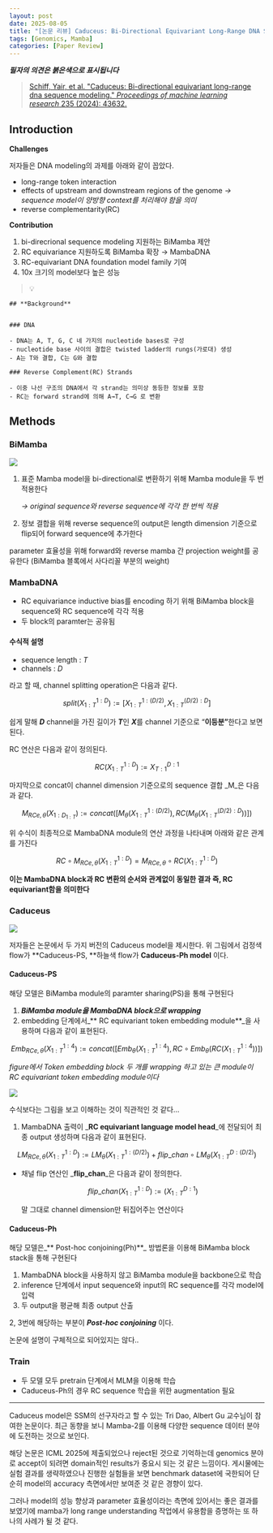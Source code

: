 ```yaml
---
layout: post
date: 2025-08-05
title: "[논문 리뷰] Caduceus: Bi-Directional Equivariant Long-Range DNA Sequence Modeling"
tags: [Genomics, Mamba]
categories: [Paper Review]
---
```


<span class="notion-red">_**필자의 의견은 붉은색으로 표시됩니다**_</span>


> [Schiff, Yair, et al. "Caduceus: Bi-directional equivariant long-range dna sequence modeling." ](https://pmc.ncbi.nlm.nih.gov/articles/PMC12189541/)[_Proceedings of machine learning research_](https://pmc.ncbi.nlm.nih.gov/articles/PMC12189541/)[ 235 (2024): 43632.](https://pmc.ncbi.nlm.nih.gov/articles/PMC12189541/)



## Introduction


**Challenges**


저자들은 DNA modeling의 과제를 아래와 같이 꼽았다.

- long-range token interaction
- effects of upstream and downstream regions of the genome 
_→ sequence model이 양방향 context를 처리해야 함을 의미_
- reverse complementarity(RC)

**Contribution**

1. bi-direcrional sequence modeling 지원하는 BiMamba 제안
1. RC equivariance 지원하도록 BiMamba 확장 → MambaDNA
1. RC-equivariant DNA foundation model family 기여
1. 10x 크기의 model보다 높은 성능

> 💡 


	## **Background**


	### DNA

	- DNA는 A, T, G, C 네 가지의 nucleotide bases로 구성
	- nucleotide base 사이의 결합은 twisted ladder의 rungs(가로대) 생성
	- A는 T와 결합, C는 G와 결합

	### Reverse Complement(RC) Strands

	- 이중 나선 구조의 DNA에서 각 strand는 의미상 동등한 정보를 포함
	- RC는 forward strand에 의해 A→T, C→G 로 변환


## Methods



### BiMamba


![](https://prod-files-secure.s3.us-west-2.amazonaws.com/542b861c-36a8-4051-84e5-8804b6728dba/2c247d59-7815-4980-99f0-8f0d21f445a7/image.png?X-Amz-Algorithm=AWS4-HMAC-SHA256&X-Amz-Content-Sha256=UNSIGNED-PAYLOAD&X-Amz-Credential=ASIAZI2LB466ZJWOCJOD%2F20250813%2Fus-west-2%2Fs3%2Faws4_request&X-Amz-Date=20250813T200111Z&X-Amz-Expires=3600&X-Amz-Security-Token=IQoJb3JpZ2luX2VjEOz%2F%2F%2F%2F%2F%2F%2F%2F%2F%2FwEaCXVzLXdlc3QtMiJIMEYCIQDN47O%2Fjk7kPSA7ucExyszHPS%2BeoCeIWoLVei%2BNUA4grAIhALJrx41AhnB54hiuh0%2BNQnDgN5W1tY9OuMiGlORj0pz4Kv8DCDUQABoMNjM3NDIzMTgzODA1IgxI%2BqNRwmTwf7pRAXEq3APP%2F9IzntnfR%2BKOJM3QN696Pt1wsZD%2BuMs8V7ZTls5qYpUUbypLkG0G8M%2BUm9gEh%2Ft7%2FAdGlLZ6YpdV4Yi%2FRG%2FIQN7gmllJwgSX0u3pjjmOJFP8jUIdXBVFEaf12RGsswblo9n0k76ZNa9Ka5XVq3IdCfpGmJs21hymAw6bWHA%2Brp76zq%2Fz0jpYe2Hhrtg4MVmt2ZvpGueu4NaCREV6RMf6DFo9V%2BJGBlnRYhFKeQYDOmVMSst8y6xsjAai4APUvd1ucvdIWBEMK%2Fs7SfM69noPY0CJmSLs7s0tWRQoouA1Y2dxRge742Kz5tjXDSy3RbwpT3PkTru8F5WiJlXRrluhSBQA%2Bkrh3NiUdV%2B%2FxJdCtU8JVCw3sP9yuBq%2BhKNCW%2Fl2ouDvkmOm8xYeCUPK22LIQE%2BYoGOk6FzqeZ4fcgab6YAsrowLUWnpUV3abj%2FC%2Fn74wmvdLxNSiwJA%2FKql2qKr4Xp5vHXkTHSoO63NESpv%2FcWCZlDjAx0fJjjB9H%2B9QZxsojYsWg9Ozu7wHdgcmY6TBzHkcKyijsscJOATK6W81yvFvUnP%2Fs4l1ItdHbnBsySjLdhdETFN4NoC2sFfXAWcu049eDR2Rlzf80nm1dBaw%2FcKAdktsh5WYFqUJzDlz%2FPEBjqkAf01SdxJFSLOrOBw9eau%2FHoW2fpTjCPin%2BFTSuO7AqqrplRrEZjN8v906aa%2B4z%2FE0ViXbtJrMHrzm2pyG7zrUyrFNvPsK7Hnw8pmVQ1NI0nuIGvINy7KpdkxBXeiCZCqTQ4K4RVuDxD8DAQj0%2F%2B1%2Ft9nhaef8cMca8XDLL33h%2BjqclsoujT32LrFimDM0OpWTCemIrB%2BeG0ZljJ%2FEy90G7SbHneC&X-Amz-Signature=09bbd5f644cb6d4fe192104f32454edd2f0fac0bf95187d3ad8b910e2caf6426&X-Amz-SignedHeaders=host&x-amz-checksum-mode=ENABLED&x-id=GetObject)

1. 표준 Mamba model을 bi-directional로 변환하기 위해 Mamba module을 두 번 적용한다

	_→ original sequence와 reverse sequence에 각각 한 번씩 적용_

1. 정보 결합을 위해 reverse sequence의 output은 length dimension 기준으로 flip되어 forward sequence에 추가한다

parameter 효율성을 위해 forward와 reverse mamba 간 projection weight를 공유한다 (BiMamba 블록에서 사다리꼴 부분의 weight)



### MambaDNA

- RC equivariance inductive bias를 encoding 하기 위해 BiMamba block을 sequence와 RC sequence에 각각 적용
- 두 block의 paramter는 공유됨


#### 수식적 설명

- sequence length : _T_
- channels : _D_

라고 할 때,  channel splitting operation은 다음과 같다.


$$
split(X^{1:D}_{1:T}):=[X^{1:(D/2)}_{1:T},X^{(D/2):D}_{1:T}]
$$


<span class="notion-red">쉽게 말해 </span><span class="notion-red">_**D**_</span><span class="notion-red"> channel을 가진 길이가 </span><span class="notion-red">_**T**_</span><span class="notion-red">인 </span><span class="notion-red">_**X**_</span><span class="notion-red">를 channel 기준으로 “</span><span class="notion-red">**이등분”**</span><span class="notion-red">한다고 보면 된다.</span>


RC 연산은 다음과 같이 정의된다.


$$
RC(X^{1:D}_{1:T}):=X^{D:1}_{T:1}
$$


마지막으로 concat이 channel dimension 기준으로의 sequence 결합 _M_은 다음과 같다.


$$
M_{RCe,\theta}(X_{1:D_{1:T}}):=concat([M_{\theta}(X^{1:(D/2)}_{1:T}),RC(M_{\theta}(X^{(D/2):D}_{1:T}))])
$$


위 수식이 최종적으로 MambaDNA module의 연산 과정을 나타내며 아래와 같은 관계를 가진다


$$
RC\circ M_{RCe,\theta}(X^{1:D}_{1:T}) = M_{RCe,\theta} \circ RC(X^{1:D}_{1:T})
$$


**이는 MambaDNA block과 RC 변환의 순서와 관계없이 동일한 결과 즉, RC equivariant함을 의미한다**



### Caduceus


![](https://prod-files-secure.s3.us-west-2.amazonaws.com/542b861c-36a8-4051-84e5-8804b6728dba/f94a60d7-8145-473b-aef9-7c68d3ec604a/image.png?X-Amz-Algorithm=AWS4-HMAC-SHA256&X-Amz-Content-Sha256=UNSIGNED-PAYLOAD&X-Amz-Credential=ASIAZI2LB466ZJWOCJOD%2F20250813%2Fus-west-2%2Fs3%2Faws4_request&X-Amz-Date=20250813T200111Z&X-Amz-Expires=3600&X-Amz-Security-Token=IQoJb3JpZ2luX2VjEOz%2F%2F%2F%2F%2F%2F%2F%2F%2F%2FwEaCXVzLXdlc3QtMiJIMEYCIQDN47O%2Fjk7kPSA7ucExyszHPS%2BeoCeIWoLVei%2BNUA4grAIhALJrx41AhnB54hiuh0%2BNQnDgN5W1tY9OuMiGlORj0pz4Kv8DCDUQABoMNjM3NDIzMTgzODA1IgxI%2BqNRwmTwf7pRAXEq3APP%2F9IzntnfR%2BKOJM3QN696Pt1wsZD%2BuMs8V7ZTls5qYpUUbypLkG0G8M%2BUm9gEh%2Ft7%2FAdGlLZ6YpdV4Yi%2FRG%2FIQN7gmllJwgSX0u3pjjmOJFP8jUIdXBVFEaf12RGsswblo9n0k76ZNa9Ka5XVq3IdCfpGmJs21hymAw6bWHA%2Brp76zq%2Fz0jpYe2Hhrtg4MVmt2ZvpGueu4NaCREV6RMf6DFo9V%2BJGBlnRYhFKeQYDOmVMSst8y6xsjAai4APUvd1ucvdIWBEMK%2Fs7SfM69noPY0CJmSLs7s0tWRQoouA1Y2dxRge742Kz5tjXDSy3RbwpT3PkTru8F5WiJlXRrluhSBQA%2Bkrh3NiUdV%2B%2FxJdCtU8JVCw3sP9yuBq%2BhKNCW%2Fl2ouDvkmOm8xYeCUPK22LIQE%2BYoGOk6FzqeZ4fcgab6YAsrowLUWnpUV3abj%2FC%2Fn74wmvdLxNSiwJA%2FKql2qKr4Xp5vHXkTHSoO63NESpv%2FcWCZlDjAx0fJjjB9H%2B9QZxsojYsWg9Ozu7wHdgcmY6TBzHkcKyijsscJOATK6W81yvFvUnP%2Fs4l1ItdHbnBsySjLdhdETFN4NoC2sFfXAWcu049eDR2Rlzf80nm1dBaw%2FcKAdktsh5WYFqUJzDlz%2FPEBjqkAf01SdxJFSLOrOBw9eau%2FHoW2fpTjCPin%2BFTSuO7AqqrplRrEZjN8v906aa%2B4z%2FE0ViXbtJrMHrzm2pyG7zrUyrFNvPsK7Hnw8pmVQ1NI0nuIGvINy7KpdkxBXeiCZCqTQ4K4RVuDxD8DAQj0%2F%2B1%2Ft9nhaef8cMca8XDLL33h%2BjqclsoujT32LrFimDM0OpWTCemIrB%2BeG0ZljJ%2FEy90G7SbHneC&X-Amz-Signature=ceeb07da1cd2230c7ea3ca6e64871a98a6ecb11e6c2e465bb46dba532aef252a&X-Amz-SignedHeaders=host&x-amz-checksum-mode=ENABLED&x-id=GetObject)


저자들은 논문에서 두 가지 버전의 Caduceus model을 제시한다. 위 그림에서 검정색 flow가 **Caduceus-PS, **하늘색 flow가 **Caduceus-Ph model** 이다.



#### Caduceus-PS


해당 모델은 BiMamba module의 paramter sharing(PS)을 통해 구현된다

1. _**BiMamba module을 MambaDNA block으로 wrapping**_
1. embedding 단계에서_** RC equivariant token embedding module**_을 사용하며 다음과 같이 표현된다.

$$
Emb_{RCe,\theta}(X^{1:4}_{1:T}):=concat([Emb_{\theta}(X^{1:4}_{1:T}),RC \circ Emb_{\theta}(RC(X^{1:4}_{1:T}))])
$$


_figure에서 Token embedding block 두 개를 wrapping 하고 있는 큰 module이 RC equivariant token embedding module이다_


![](https://prod-files-secure.s3.us-west-2.amazonaws.com/542b861c-36a8-4051-84e5-8804b6728dba/b175e4da-71eb-4e91-8c23-a06dabe673c9/image.png?X-Amz-Algorithm=AWS4-HMAC-SHA256&X-Amz-Content-Sha256=UNSIGNED-PAYLOAD&X-Amz-Credential=ASIAZI2LB466ZJWOCJOD%2F20250813%2Fus-west-2%2Fs3%2Faws4_request&X-Amz-Date=20250813T200111Z&X-Amz-Expires=3600&X-Amz-Security-Token=IQoJb3JpZ2luX2VjEOz%2F%2F%2F%2F%2F%2F%2F%2F%2F%2FwEaCXVzLXdlc3QtMiJIMEYCIQDN47O%2Fjk7kPSA7ucExyszHPS%2BeoCeIWoLVei%2BNUA4grAIhALJrx41AhnB54hiuh0%2BNQnDgN5W1tY9OuMiGlORj0pz4Kv8DCDUQABoMNjM3NDIzMTgzODA1IgxI%2BqNRwmTwf7pRAXEq3APP%2F9IzntnfR%2BKOJM3QN696Pt1wsZD%2BuMs8V7ZTls5qYpUUbypLkG0G8M%2BUm9gEh%2Ft7%2FAdGlLZ6YpdV4Yi%2FRG%2FIQN7gmllJwgSX0u3pjjmOJFP8jUIdXBVFEaf12RGsswblo9n0k76ZNa9Ka5XVq3IdCfpGmJs21hymAw6bWHA%2Brp76zq%2Fz0jpYe2Hhrtg4MVmt2ZvpGueu4NaCREV6RMf6DFo9V%2BJGBlnRYhFKeQYDOmVMSst8y6xsjAai4APUvd1ucvdIWBEMK%2Fs7SfM69noPY0CJmSLs7s0tWRQoouA1Y2dxRge742Kz5tjXDSy3RbwpT3PkTru8F5WiJlXRrluhSBQA%2Bkrh3NiUdV%2B%2FxJdCtU8JVCw3sP9yuBq%2BhKNCW%2Fl2ouDvkmOm8xYeCUPK22LIQE%2BYoGOk6FzqeZ4fcgab6YAsrowLUWnpUV3abj%2FC%2Fn74wmvdLxNSiwJA%2FKql2qKr4Xp5vHXkTHSoO63NESpv%2FcWCZlDjAx0fJjjB9H%2B9QZxsojYsWg9Ozu7wHdgcmY6TBzHkcKyijsscJOATK6W81yvFvUnP%2Fs4l1ItdHbnBsySjLdhdETFN4NoC2sFfXAWcu049eDR2Rlzf80nm1dBaw%2FcKAdktsh5WYFqUJzDlz%2FPEBjqkAf01SdxJFSLOrOBw9eau%2FHoW2fpTjCPin%2BFTSuO7AqqrplRrEZjN8v906aa%2B4z%2FE0ViXbtJrMHrzm2pyG7zrUyrFNvPsK7Hnw8pmVQ1NI0nuIGvINy7KpdkxBXeiCZCqTQ4K4RVuDxD8DAQj0%2F%2B1%2Ft9nhaef8cMca8XDLL33h%2BjqclsoujT32LrFimDM0OpWTCemIrB%2BeG0ZljJ%2FEy90G7SbHneC&X-Amz-Signature=15a9861d7f46d802f26f0aa3fe805f5f0440a01862d786fd048753eeb4ed7674&X-Amz-SignedHeaders=host&x-amz-checksum-mode=ENABLED&x-id=GetObject)


<span class="notion-red">수식보다는 그림을 보고 이해하는 것이 직관적인 것 같다…</span>

1. MambaDNA 출력이 _**RC equivariant language model head**_에 전달되어 최종 output 생성하며 다음과 같이 표현된다.

$$
LM_{RCe,\theta}(X^{1:D}_{1:T}):= LM_{\theta}(X^{1:(D/2)}_{1:T})+flip\_chan\circ LM_{\theta}(X^{D:(D/2)}_{1:T})
$$

- 채널 flip 연산인 _**flip\_chan**_은 다음과 같이 정의한다.

	$$
	flip\_chan(X^{1:D}_{1:T}):=(X^{D:1}_{1:T})
	$$


	말 그대로 channel dimension만 뒤집어주는 연산이다



#### Caduceus-Ph


해당 모델은_** Post-hoc conjoining(Ph)**_ 방법론을 이용해 BiMamba block stack을 통해 구현된다

1. MambaDNA block을 사용하지 않고 BiMamba module을 backbone으로 학습
1. inference 단계에서 input sequence와 input의 RC sequence를 각각 model에 입력
1. 두 output을 평균해 최종 output 산출

2, 3번에 해당하는 부분이 _**Post-hoc conjoining**_ 이다.


<span class="notion-red">논문에 설명이 구체적으로 되어있지는 않다..</span>



### Train

- 두 모델 모두 pretrain 단계에서 MLM을 이용해 학습
- Caduceus-Ph의 경우 RC sequence 학습을 위한 augmentation 필요

---


<span class="notion-red">Caduceus model은 SSM의 선구자라고 할 수 있는 Tri Dao, Albert Gu 교수님이 참여한 논문이다. 최근 동향을 보니 Mamba-2를 이용해 다양한 sequence 데이터 분야에 도전하는 것으로 보인다.</span>


<span class="notion-red">해당 논문은 ICML 2025에 제출되었으나 reject된 것으로 기억하는데 genomics 분야로 accept이 되려면 domain적인 results가 중요시 되는 것 같은 느낌이다. 게시물에는 실험 결과를 생략하였으나 진행한 실험들을 보면 benchmark dataset에 국한되어 단순히 model의 accuracy 측면에서만 보여준 것 같은 경향이 있다.</span>


<span class="notion-red">그러나 model의 성능 향상과 parameter 효율성이라는 측면에 있어서는 좋은 결과를 보였기에 mamba가 long range understanding 작업에서 유용함을 증명하는 또 하나의 사례가 될 것 같다.</span>

